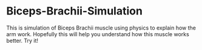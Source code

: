 # Biceps-Brachii-Simulation
This is simulation of Biceps Brachii muscle using physics to explain how the arm work. Hopefully this will help you understand how this muscle works better. Try it!
